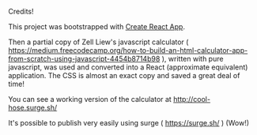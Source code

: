 Credits!

This project was bootstrapped with [Create React App](https://github.com/facebook/create-react-app).

Then a partial copy of Zell Liew's javascript calculator ( https://medium.freecodecamp.org/how-to-build-an-html-calculator-app-from-scratch-using-javascript-4454b8714b98 ), written with pure javascript, was used and converted into a React (approximate equivalent) application.
The CSS is almost an exact copy and saved a great deal of time!

You can see a working version of the calculator at http://cool-hose.surge.sh/

It's possible to publish very easily using surge ( https://surge.sh/ ) (Wow!)

